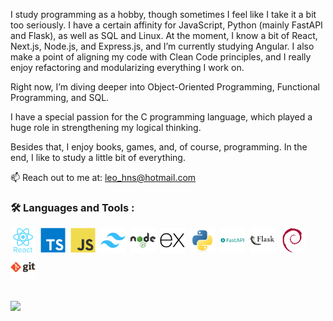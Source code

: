 I study programming as a hobby, though sometimes I feel like I take it a bit too seriously. I have a certain affinity for JavaScript, Python (mainly FastAPI and Flask), as well as SQL and Linux. At the moment, I know a bit of React, Next.js, Node.js, and Express.js, and I’m currently studying Angular. I also make a point of aligning my code with Clean Code principles, and I really enjoy refactoring and modularizing everything I work on.

Right now, I’m diving deeper into Object-Oriented Programming, Functional Programming, and SQL.

I have a special passion for the C programming language, which played a huge role in strengthening my logical thinking.

Besides that, I enjoy books, games, and, of course, programming. In the end, I like to study a little bit of everything.

📫 Reach out to me at: <a href="mailto:leo_hns@hotmail.com">leo_hns@hotmail.com</a>

### :hammer_and_wrench: Languages and Tools :
<div>
  <img src="https://github.com/devicons/devicon/blob/master/icons/react/react-original-wordmark.svg" title="React" alt="React" width="40" height="40"/>&nbsp;
  <img src="https://github.com/devicons/devicon/blob/master/icons/typescript/typescript-original.svg" title="TypeScript" alt="TypeScript" width="40" height="40"/>&nbsp;
  <img src="https://github.com/devicons/devicon/blob/master/icons/javascript/javascript-original.svg" title="JavaScript" alt="JavaScript" width="40" height="40"/>&nbsp;
  <img src="https://github.com/devicons/devicon/blob/master/icons/tailwindcss/tailwindcss-original.svg" title="TailwindCSS" alt="TailwindCSS" width="40" height="40"/>&nbsp;
  <img src="https://github.com/devicons/devicon/blob/master/icons/nodejs/nodejs-original-wordmark.svg" title="NodeJS" alt="NodeJS" width="40" height="40"/>&nbsp;
  <img src="https://github.com/devicons/devicon/blob/master/icons/express/express-original.svg" title="Express" alt="Express" width="40" height="40"/>&nbsp;
  <img src="https://github.com/devicons/devicon/blob/master/icons/python/python-original.svg" title="Python" alt="Python" width="40" height="40"/>&nbsp;
  <img src="https://github.com/devicons/devicon/blob/master/icons/fastapi/fastapi-original-wordmark.svg" alt="FastAPI" width="40" height="40"/>&nbsp;
  <img src="https://github.com/devicons/devicon/blob/master/icons/flask/flask-original-wordmark.svg" alt="Flask" width="40" height="40"/>&nbsp;
  <img src="https://github.com/devicons/devicon/blob/master/icons/debian/debian-original.svg" alt="Debian" width="40" height="40"/>&nbsp;
  <img src="https://github.com/devicons/devicon/blob/master/icons/git/git-original-wordmark.svg" title="Git" alt="Git" width="40" height="40"/>&nbsp;
</div>

<br>

![](https://komarev.com/ghpvc/?username=henrikkudesu)
